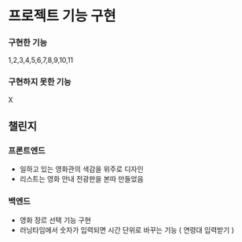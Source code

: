 # 프로젝트 기능 구현

### 구현한 기능
1,2,3,4,5,6,7,8,9,10,11

### 구현하지 못한 기능
X

## 챌린지 
### 프론트엔드
- 일하고 있는 영화관의 색감을 위주로 디자인
- 리스트는 영화 안내 전광판을 본따 만들었음

### 백엔드
- 영화 장르 선택 기능 구현
- 러닝타임에서 숫자가 입력되면 시간 단위로 바꾸는 기능
( 연령대 입력받기 )